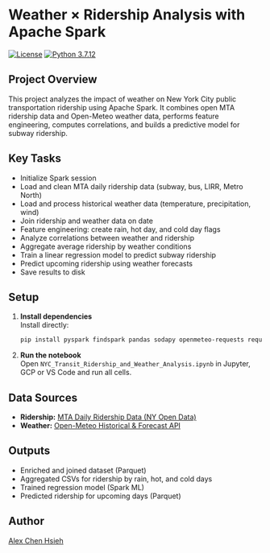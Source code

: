 # Weather × Ridership Analysis with Apache Spark


[![License](https://img.shields.io/badge/License-Apache_2.0-0D76A8?style=flat)](https://opensource.org/licenses/Apache-2.0)
[![Python 3.7.12](https://img.shields.io/badge/Python-3.7.12-green.svg)](https://shields.io/)

## Project Overview

This project analyzes the impact of weather on New York City public transportation ridership using Apache Spark. It combines open MTA ridership data and Open-Meteo weather data, performs feature engineering, computes correlations, and builds a predictive model for subway ridership.

## Key Tasks

- Initialize Spark session
- Load and clean MTA daily ridership data (subway, bus, LIRR, Metro North)
- Load and process historical weather data (temperature, precipitation, wind)
- Join ridership and weather data on date
- Feature engineering: create rain, hot day, and cold day flags
- Analyze correlations between weather and ridership
- Aggregate average ridership by weather conditions
- Train a linear regression model to predict subway ridership
- Predict upcoming ridership using weather forecasts
- Save results to disk

## Setup

1. **Install dependencies**  
   Install directly:
   ```bash
   pip install pyspark findspark pandas sodapy openmeteo-requests requests-cache retry-requests numpy
   ```

2. **Run the notebook**  
   Open `NYC_Transit_Ridership_and_Weather_Analysis.ipynb` in Jupyter, GCP or VS Code and run all cells.

## Data Sources

- **Ridership:** [MTA Daily Ridership Data (NY Open Data)](https://data.ny.gov/Transportation/MTA-Daily-Ridership-Data-Beginning-2020/vxuj-8kew)
- **Weather:** [Open-Meteo Historical & Forecast API](https://open-meteo.com/)

## Outputs

- Enriched and joined dataset (Parquet)
- Aggregated CSVs for ridership by rain, hot, and cold days
- Trained regression model (Spark ML)
- Predicted ridership for upcoming days (Parquet)

## Author

[Alex Chen Hsieh](https://www.linkedin.com/in/alex-chen-hsieh/)

